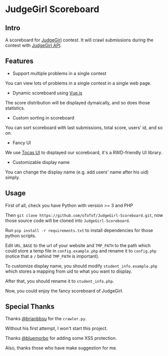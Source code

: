 # JudgeGirl Scoreboard #

## Intro ##

A scoreboard for [JudgeGirl](https://judgegirl.csie.org) contest.
It will crawl submissions during the contest with [JudgeGirl API](https://judgegirl.csie.org/api/submission).

## Features ##

- Support multiple problems in a single contest

You can view lots of problems in a single contest in a single web page.

- Dynamic scoreboard using [Vue.js](https://vuejs.org)

The score distribution will be displayed dymaically, and so does those statistics.

- Custom sorting in scoreboard

You can sort scoreboard with last submissions, total score, users' id, and so on.

- Fancy UI

We use [Tocas UI](https://github.com/TeaMeow/TocasUI) to displayed our scoreboard, it's a RWD-friendly UI library.

- Customizable display name

You can change the display name (e.g. add users' name after his uid) simply.

## Usage ##

First of all, check you have Python with version >= 3 and PHP

Then `git clone https://github.com/oToToT/JudgeGirl-Scoreboard.git`, now those source code will be cloned into `JudgeGirl-Scoreboard`.

Run `pip install -r requirements.txt` to install dependencies for those python scripts.

Edit `URL_BASE` to the url of your website and `TMP_PATH` to the path which could store a temp file in  `config.example.php` and rename it to `config.php` (notice that a `/` behind `TMP_PATH` is important).

To customize display name, you should modify `student_info.example.php` which stores a mapping from uid to what you want to display.

After that, you should rename it to `student_info.php`.

Now, you could enjoy the fancy scoreboard of JudgeGirl.

## Special Thanks ##

Thanks [@brianbbsu](https://github.com/brianbbsu) for the `crawler.py`.

Without his first attempt, I won't start this project.

Thanks [@bluemorbo](https://github.com/bluemorbo) for adding some XSS protection.

Also, thanks those who have make suggestion for me.
